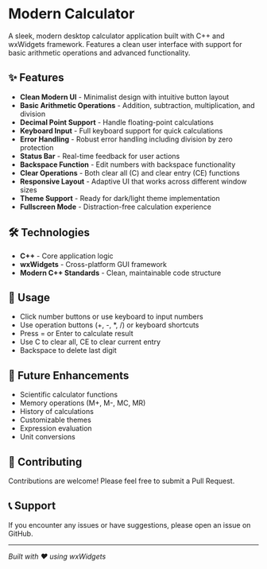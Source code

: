 # Modern Calculator

A sleek, modern desktop calculator application built with C++ and wxWidgets framework. Features a clean user interface with support for basic arithmetic operations and advanced functionality.

## ✨ Features

- **Clean Modern UI** - Minimalist design with intuitive button layout
- **Basic Arithmetic Operations** - Addition, subtraction, multiplication, and division
- **Decimal Point Support** - Handle floating-point calculations
- **Keyboard Input** - Full keyboard support for quick calculations
- **Error Handling** - Robust error handling including division by zero protection
- **Status Bar** - Real-time feedback for user actions
- **Backspace Function** - Edit numbers with backspace functionality
- **Clear Operations** - Both clear all (C) and clear entry (CE) functions
- **Responsive Layout** - Adaptive UI that works across different window sizes
- **Theme Support** - Ready for dark/light theme implementation
- **Fullscreen Mode** - Distraction-free calculation experience

## 🛠️ Technologies

- **C++** - Core application logic
- **wxWidgets** - Cross-platform GUI framework
- **Modern C++ Standards** - Clean, maintainable code structure


## 📱 Usage

- Click number buttons or use keyboard to input numbers
- Use operation buttons (+, -, *, /) or keyboard shortcuts
- Press = or Enter to calculate result
- Use C to clear all, CE to clear current entry
- Backspace to delete last digit

## 🎯 Future Enhancements

- Scientific calculator functions
- Memory operations (M+, M-, MC, MR)
- History of calculations
- Customizable themes
- Expression evaluation
- Unit conversions

## 🤝 Contributing

Contributions are welcome! Please feel free to submit a Pull Request.

## 📞 Support

If you encounter any issues or have suggestions, please open an issue on GitHub.

---

*Built with ❤️ using wxWidgets*